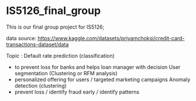 # IS5126_final_group

This is our final group project for IS5126;

data source:
https://www.kaggle.com/datasets/priyamchoksi/credit-card-transactions-dataset/data

Topic :
Default rate prediction (classification)
- to prevent loss for banks and helps loan manager with decision
User segmentation (Clustering or RFM analysis)
- personalized offering for users / targeted marketing campaigns
Anomaly detection (clustering)
- prevent loss / identify fraud early / identify patterns


